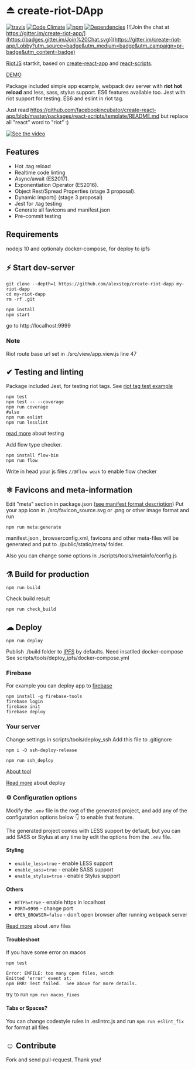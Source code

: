 # ⏏ create-riot-DApp
[![travis](https://travis-ci.org/alexstep/create-riot-app-ejected.svg?branch=master)](https://travis-ci.org/alexstep/create-riot-app-ejected/)
[![Code Climate](https://codeclimate.com/github/alexstep/create-riot-app-ejected.png)](https://codeclimate.com/github/alexstep/create-riot-app-ejected)
[![npm](https://img.shields.io/npm/v/npm.svg)]()
[![Dependencies](https://david-dm.org/alexstep/create-riot-app-ejected/dev-status.svg)](https://david-dm.org/alexstep/create-riot-app-ejected?type=dev)
[![Join the chat at https://gitter.im/create-riot-app/](https://badges.gitter.im/Join%20Chat.svg)](https://gitter.im/create-riot-app/Lobby?utm_source=badge&utm_medium=badge&utm_campaign=pr-badge&utm_content=badge)

[RiotJS](https://github.com/riot/riot) startkit, based on [create-react-app](https://github.com/facebookincubator/create-react-app) and  [react-scripts](https://github.com/facebookincubator/create-react-app/tree/master/packages/react-scripts).

[DEMO](https://ipfs.infura.io/ipfs/QmeYf7fabpUcEtUzb3Xsf5SJPbGGigPE9GTkwhrSS6cgDG/)

Package included simple app example, webpack dev server with **riot hot reload** and less, sass, stylus support. ES6 features available too. Jest with riot support for testing. ES6 and eslint in riot tag.

Just read https://github.com/facebookincubator/create-react-app/blob/master/packages/react-scripts/template/README.md but replace all "react" word to "riot" :)

[![See the video](https://j.gifs.com/VmEVBB.gif)](https://www.youtube.com/watch?v=dU2TsHzQA60)

## Features
* Hot .tag reload
* Realtime code linting
* Async/await (ES2017).
* Exponentiation Operator (ES2016).
* Object Rest/Spread Properties (stage 3 proposal).
* Dynamic import() (stage 3 proposal)
* Jest for .tag testing
* Generate all favicons and manifest.json
* Pre-commit testing

## Requirements
nodejs 10
and optionaly docker-compose, for deploy to ipfs

## ⚡ Start dev-server
```
git clone --depth=1 https://github.com/alexstep/create-riot-dapp my-riot-dapp
cd my-riot-dapp
rm -rf .git
```

```
npm install
npm start
```
go to http://localhost:9999

### Note
Riot route base url set in ./src/view/app.view.js line 47

## ✔ Testing and linting
Package included Jest, for testing riot tags.
See [riot tag test example](https://github.com/alexstep/create-riot-app-ejected/blob/master/src/view/components/screens/groups.test.js)
```
npm test
npm test -- --coverage
npm run coverage
#also
npm run eslint
npm run lesslint
```
[read more](https://github.com/facebookincubator/create-react-app/blob/master/packages/react-scripts/template/README.md#running-tests) about testing

Add flow type checker.
```
npm install flow-bin
npm run flow
```
Write in head your js files `//@flow weak` to enable flow checker


## ⚛ Favicons and meta-information
Edit "meta" section in package.json ([see manifest format description](https://developer.mozilla.org/en-US/docs/Web/Manifest))
Put your app icon in ./src/favicon_source.svg or .png or other image format
and run
```
npm run meta:generate
```
manifest.json , browserconfig.xml, favicons and other meta-files will be generated and put to ./public/static/meta/ folder.

Also you can change some options in ./scripts/tools/metainfo/config.js



## ⚗ Build for production
```
npm run build
```

Check build result
```
npm run check_build
```


## ☁ Deploy
```
npm run deploy
```
Publish ./build folder to [IPFS](https://ipfs.io) by defaults.
Need insatlled docker-compose 
See scripts/tools/deploy_ipfs/docker-compose.yml

### Firebase
For example you can deploy app to [firebase](firebase.google.com)
```
npm install -g firebase-tools
firebase login
firebase init
firebase deploy
```

### Your server
Change settings in scripts/tools/deploy_ssh
Add this file to .gitignore
``` 
npm i -D ssh-deploy-release

npm run ssh_deploy
```
[About tool](https://www.npmjs.com/package/ssh-deploy-release)


[Read more](https://github.com/facebookincubator/create-react-app/blob/master/packages/react-scripts/template/README.md#azure) about deploy

### ⚙ Configuration options

Modify the ```.env``` file in the root of the generated project, and add any of the configuration options below 👇 to enable that feature.

The generated project comes with LESS support by default, but you can add SASS or Stylus at any time by edit the options from the ```.env``` file.

#### Styling
- ```enable_less=true``` - enable LESS support
- ```enable_sass=true``` - enable SASS support
- ```enable_stylus=true``` - enable Stylus support

#### Others
- ```HTTPS=true``` - enable https in localhost
- ```PORT=9999``` - change port
- ```OPEN_BROWSER=false``` - don't open browser after running webpack server

[Read more](https://github.com/facebookincubator/create-react-app/blob/master/packages/react-scripts/template/README.md#adding-custom-environment-variables) about .env files

#### Troubleshoot
If you have some error on macos
```
npm test

Error: EMFILE: too many open files, watch
Emitted 'error' event at:
npm ERR! Test failed.  See above for more details.
```
try to run ```npm run macos_fixes```


#### Tabs or Spaces?
You can change codestyle rules in .eslintrc.js and run
`npm run eslint_fix` for format all files


## ☺ Contribute

Fork and send pull-request. Thank you!


